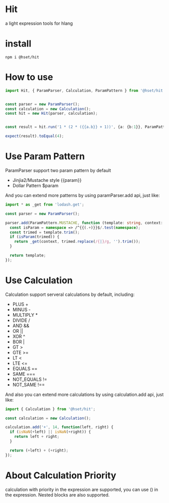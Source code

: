 # Hit
a light expression tools for hlang

# install

```shell
npm i @hset/hit
```

# How to use 

``` typescript
import Hit, { ParamParser, Calculation, ParamPattern } from '@hset/hit';


const parser = new ParamParser();
const calculation = new Calculation();
const hit = new Hit(parser, calculation);    


const result = hit.run('1 * (2 * ({{a.b}} + 1))', {a: {b:1}}, ParamPattern.MUSTACHE);

expect(result).toEqual(4);
```

# Use Param Pattern

ParamParser support two param pattern by default

- Jinjia2/Mustache style {{param}}
- Dollar Pattern $param

And you can extend more patterns by using paramParser.add api, just like:

```typescript
import * as _get from 'lodash.get';

const parser = new ParamParser();

parser.add(ParamPattern.MUSTACHE, function (template: string, context: Object) {
  const isParam = namespace => /^{{(.+)}}$/.test(namespace);
  const trimed = template.trim();
  if (isParam(trimed)) {
    return _get(context, trimed.replace(/{|}/g, '').trim());
  }

  return template;
}); 
```

# Use Calculation

Calculation support serveral calculations by default, including:

- PLUS +
- MINUS - 
- MULTIPLY *
- DIVIDE /
- AND &&
- OR ||
- XOR ^
- BOR |
- GT >
- GTE >=
- LT < 
- LTE <=
- EQUALS ==
- SAME ===
- NOT_EQUALS !=
- NOT_SAME !==


And also you can extend more calculations by using calculation.add api, just like:

```typescript
import { Calculation } from '@hset/hit';

const calculation = new Calculation();

calculation.add('+', 14, function(left, right) {
  if (isNaN(+left) || isNaN(+right)) {
    return left + right;
  }

  return (+left) + (+right);
}); 
```

# About Calculation Priority

calculation with priority in the expression are supported, you can use () in the expression. Nested blocks are also supported.


